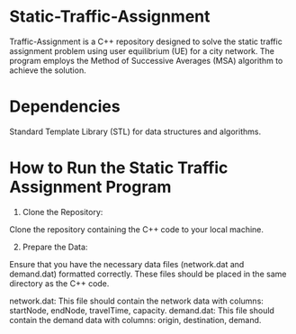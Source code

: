 # Static-Traffic-Assignment
Traffic-Assignment is a C++ repository designed to solve the static traffic assignment problem using user equilibrium (UE) for a city network. The program employs the Method of Successive Averages (MSA) algorithm to achieve the solution.
# Dependencies
Standard Template Library (STL) for data structures and algorithms.
# How to Run the Static Traffic Assignment Program
1. Clone the Repository:

Clone the repository containing the C++ code to your local machine.

2. Prepare the Data:

Ensure that you have the necessary data files (network.dat and demand.dat) formatted correctly. These files should be placed in the same directory as the C++ code.

network.dat: This file should contain the network data with columns: startNode, endNode, travelTime, capacity.
demand.dat: This file should contain the demand data with columns: origin, destination, demand.
